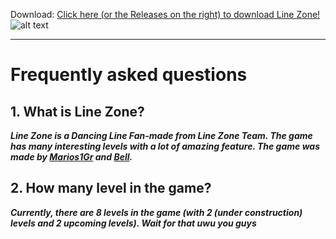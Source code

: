 Download: [Click here (or the Releases on the right) to download Line Zone!](https://github.com/LineZoneTeam/LineZone-Official/releases/latest)
![alt text](https://github.com/LineZoneTeam/LineZone-Official/blob/main/sm0rtImage.png)
___
# Frequently asked questions
## 1. What is Line Zone?
***Line Zone is a Dancing Line Fan-made from Line Zone Team. The game has many interesting levels with a lot of amazing feature. The game was made by [Marios1Gr](https://github.com/Marios1Gr) and [Bell](https://github.com/phous0105).***
## 2. How many level in the game?
***Currently, there are 8 levels in the game (with 2 (under construction) levels and 2 upcoming levels). Wait for that uwu you guys***

